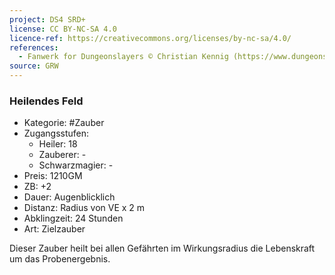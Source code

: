 ```yaml
---
project: DS4 SRD+
license: CC BY-NC-SA 4.0
licence-ref: https://creativecommons.org/licenses/by-nc-sa/4.0/
references: 
  - Fanwerk for Dungeonslayers © Christian Kennig (https://www.dungeonslayers.net/)
source: GRW
---
```


### Heilendes Feld

- Kategorie: #Zauber
- Zugangsstufen:
  - Heiler: 18
  - Zauberer: -
  - Schwarzmagier: -
- Preis: 1210GM
- ZB: +2
- Dauer: Augenblicklich
- Distanz: Radius von VE x 2 m
- Abklingzeit: 24 Stunden
- Art: Zielzauber

Dieser Zauber heilt bei allen Gefährten im Wirkungsradius die Lebenskraft um das Probenergebnis.

